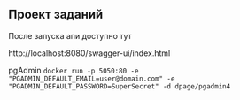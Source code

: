 ## Проект заданий

После запуска апи доступно тут

http://localhost:8080/swagger-ui/index.html

pgAdmin
`docker run -p 5050:80 -e "PGADMIN_DEFAULT_EMAIL=user@domain.com" -e "PGADMIN_DEFAULT_PASSWORD=SuperSecret" -d dpage/pgadmin4`